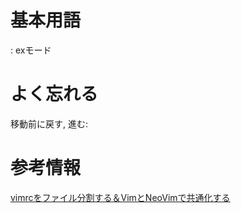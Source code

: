 # 基本用語
: exモード

# よく忘れる
移動前に戻す, 進む: <c-o><c-i>

# 参考情報
[vimrcをファイル分割する＆VimとNeoVimで共通化する](https://okayu-moka.hatenablog.com/entry/2017/10/12/223048)
